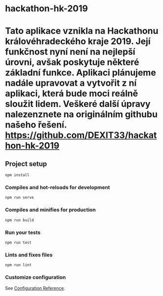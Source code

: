 # hackathon-hk-2019

# Tato aplikace vznikla na Hackathonu královéhradeckého kraje 2019. Její funkčnost nyní není na nejlepší úrovni, avšak poskytuje některé základní funkce. Aplikaci plánujeme nadále upravovat a vytvořit z ní aplikaci, která bude moci reálně sloužit lidem. Veškeré další úpravy nalezenznete na originálním githubu našeho řešení. https://github.com/DEXIT33/hackathon-hk-2019

## Project setup
```
npm install
```

### Compiles and hot-reloads for development
```
npm run serve
```

### Compiles and minifies for production
```
npm run build
```

### Run your tests
```
npm run test
```

### Lints and fixes files
```
npm run lint
```

### Customize configuration
See [Configuration Reference](https://cli.vuejs.org/config/).
